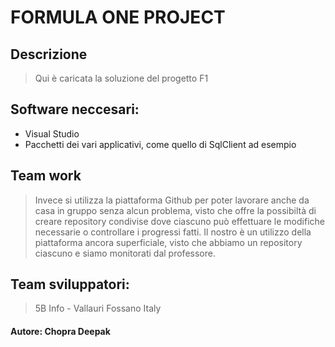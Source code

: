 # FORMULA ONE PROJECT

## Descrizione
>Qui è caricata la soluzione del progetto F1

## Software neccesari:
* Visual Studio
* Pacchetti dei vari applicativi, come quello di SqlClient ad esempio

## Team work
> Invece si utilizza la piattaforma Github per poter lavorare anche da casa in gruppo senza alcun problema, visto che offre la possibiltà di creare repository condivise dove ciascuno può effettuare le modifiche necessarie o controllare i progressi fatti. Il nostro è un utilizzo della piattaforma ancora superficiale, visto che abbiamo un repository ciascuno e siamo monitorati dal professore.

## Team sviluppatori:
> 5B Info - Vallauri Fossano Italy

#### Autore: Chopra Deepak